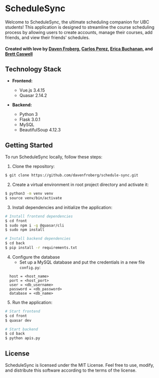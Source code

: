 # ScheduleSync

Welcome to ScheduleSync, the ultimate scheduling companion for UBC students! This application is designed to streamline the course scheduling process by allowing users to create accounts, manage their courses, add friends, and view their friends' schedules.

#### Created with love by [Daven Froberg](http://www.github.com/davenfroberg), [Carlos Perez](https://github.com/carlosperez67), [Erica Buchanan](https://github.com/ericabuchanan), and [Brett Caswell](https://github.com/caswellbrett) ####
## Technology Stack

- **Frontend:**
  - Vue.js 3.4.15
  - Quasar 2.14.2

- **Backend:**
  - Python 3
  - Flask 3.0.1
  - MySQL
  - BeautifulSoup 4.12.3

## Getting Started

To run ScheduleSync locally, follow these steps:

1. Clone the repository:
```bash
$ git clone https://github.com/davenfroberg/schedule-sync.git
```
2. Create a virtual environment in root project directory and activate it:
```bash
$ python3 -m venv venv
$ source venv/bin/activate
```

3. Install dependencies and initialize the application:

```bash
# Install frontend dependencies
$ cd front
$ sudo npm i -g @quasar/cli
$ sudo npm install

# Install backend dependencies
$ cd back
$ pip install -r requirements.txt
```
4. Configure the database
   - Set up a MySQL database and put the credentials in a new file `config.py`:
```
  host = <host_name>
  port = <host_port>
  user = <db_username>
  password = <db_password>
  database = <db_name>
```

5. Run the application:
```bash
# Start frontend
$ cd front
$ quasar dev

# Start backend
$ cd back
$ python apis.py
```

## License ##
ScheduleSync is licensed under the MIT License. Feel free to use, modify, and distribute this software according to the terms of the license.
